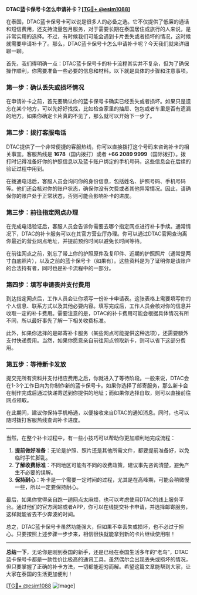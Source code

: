 **DTAC蓝卡保号卡怎么申请补卡？[[TG💪+ @esim1088](https://t.me/s/esim1088)]**

在泰国，DTAC蓝卡保号卡可以说是很多人的必备之选。它不仅提供了低廉的通话和短信费用，还支持流量包月服务，对于需要长期在泰国居住或旅行的人来说，是非常实用的选择。不过，有时候我们可能会遇到卡片丢失或者损坏的情况，这时候就需要申请补卡了。那么，DTAC蓝卡保号卡怎么申请补卡呢？今天我们就来详细聊一聊。

首先，我们得明确一点：DTAC蓝卡保号卡的补卡流程其实并不复杂，但为了确保操作顺利，你需要准备一些必要的信息和材料。以下就是具体的步骤和注意事项。

### **第一步：确认丢失或损坏情况**
在申请补卡之前，首先要确认你的蓝卡保号卡确实已经丢失或者损坏。如果只是遗忘在某个地方，可以先好好找找，比如检查家里的抽屉、包包或者车里是否有遗漏的地方。如果你确定卡片真的不见了，那么就可以开始下一步了。

### **第二步：拨打客服电话**
DTAC提供了一个非常便捷的客服热线，你可以直接拨打这个号码来咨询补卡的相关事宜。客服热线是 **1678**（国内拨打）或者 **+66 2089 9999**（国际拨打）。拨打时记得准备好你的护照信息以及蓝卡账户绑定的手机号码，这些信息会在后续的验证过程中用到。

在拨通电话后，客服人员会询问你的身份信息，包括姓名、护照号码、手机号码等。他们还会核对你的账户状态，确保你没有欠费或者其他异常情况。因此，请确保你的账户处于正常状态，否则可能会影响补卡的进度。

### **第三步：前往指定网点办理**
在完成电话验证后，客服人员会告诉你需要去哪个指定网点进行补卡手续。通常情况下，DTAC的补卡服务可以在其官方营业厅办理。你可以通过DTAC官网查询离你最近的营业网点地址，并提前预约时间以避免长时间等待。

在前往网点之前，别忘了带上你的护照原件及复印件、近期的护照照片（通常是两寸白底照片），以及之前的蓝卡保号卡（如果有）。这些资料是为了证明你是该账户的合法持有者，同时也是补卡流程中的一部分。

### **第四步：填写申请表并支付费用**
到达指定网点后，工作人员会让你填写一份补卡申请表。这张表格上需要填写你的个人信息、联系方式以及其他必要内容。填写完成后，工作人员会核对你的信息并收取一定的补卡费用。需要注意的是，DTAC的补卡费用可能会根据具体情况有所不同，所以最好事先了解一下相关收费标准。

此外，如果你选择的是邮寄补卡服务（某些网点可能提供这种选项），还需要额外支付快递费用。当然，如果你愿意亲自前往网点领取新卡，则可以省下这部分费用。

### **第五步：等待新卡发放**
提交完所有资料并支付相应费用之后，你就进入了等待阶段。一般来说，DTAC会在1-3个工作日内为你制作新的蓝卡保号卡。如果你选择了邮寄服务，那么新卡会在制作完成后通过快递寄送到你提供的地址；而如果你选择自取，则可以直接前往网点领取。

在此期间，建议你保持手机畅通，以便接收来自DTAC的通知消息。同时，也可以随时拨打客服热线查询补卡进度。

---

当然，在整个补卡过程中，有一些小技巧可以帮助你更加顺利地完成流程：

1. **提前做好准备**：无论是护照、照片还是其他所需文件，都要提前准备好，以免临时手忙脚乱。
2. **了解收费标准**：不同地区可能有不同的收费政策，建议事先咨询清楚，避免产生不必要的误解。
3. **保持耐心**：补卡是一个需要一定时间的过程，尤其是在高峰期，可能会稍微慢一些，所以一定要保持耐心。

最后，如果你觉得亲自跑一趟网点太麻烦，也可以考虑使用DTAC的线上服务平台。通过他们的官方网站或者APP，你可以在线提交补卡申请，并选择邮寄服务，这样就能省去不少奔波的时间。

总之，DTAC蓝卡保号卡虽然功能强大，但如果不幸丢失或损坏，也不必过于担心。只要按照上述步骤一步步来，相信很快就能拿到新的卡片继续使用啦！

---

**总结一下**，无论你是刚到泰国的新手，还是已经在泰国生活多年的“老鸟”，DTAC蓝卡保号卡都是一款性价比极高的通讯工具。虽然偶尔会出现丢失或损坏的情况，但只要掌握了正确的补卡方法，一切都能迎刃而解。希望这篇文章能帮到大家，让大家在泰国的生活更加便利！

[[TG💪+ @esim1088](https://t.me/s/esim1088) ![Image](https://i.postimg.cc/4NQfJmqS/Snipaste-2025-05-13-00-14-12.png)]